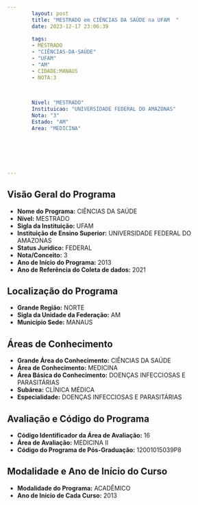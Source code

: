```yaml
---
        layout: post
        title: "MESTRADO em CIÊNCIAS DA SAÚDE na UFAM  "
        date: 2023-12-17 23:06:39
     
        tags:
        - MESTRADO
        - "CIÊNCIAS-DA-SAÚDE"
        - "UFAM"
        - "AM"
        - CIDADE:MANAUS
        - NOTA:3
        
       

        Nivel: "MESTRADO"
        Instituicao: "UNIVERSIDADE FEDERAL DO AMAZONAS"
        Nota: "3"
        Estado: "AM"
        Area: "MEDICINA"
        
        
        
        
        
        
---
```

## Visão Geral do Programa
- **Nome do Programa:** CIÊNCIAS DA SAÚDE
- **Nível:** MESTRADO
- **Sigla da Instituição:** UFAM
- **Instituição de Ensino Superior:** UNIVERSIDADE FEDERAL DO AMAZONAS
- **Status Jurídico:** FEDERAL
- **Nota/Conceito:** 3
- **Ano de Início do Programa:** 2013
- **Ano de Referência do Coleta de dados:** 2021

## Localização do Programa
- **Grande Região:** NORTE
- **Sigla da Unidade da Federação:** AM
- **Município Sede:** MANAUS

## Áreas de Conhecimento
- **Grande Área do Conhecimento:** CIÊNCIAS DA SAÚDE
- **Área de Conhecimento:** MEDICINA
- **Área Básica do Conhecimento:** DOENÇAS INFECCIOSAS E PARASITÁRIAS
- **Subárea:** CLÍNICA MÉDICA
- **Especialidade:** DOENÇAS INFECCIOSAS E PARASITÁRIAS

## Avaliação e Código do Programa
- **Código Identificador da Área de Avaliação:** 16
- **Área de Avaliação:** MEDICINA II
- **Código do Programa de Pós-Graduação:** 12001015039P8


## Modalidade e Ano de Início do Curso
- **Modalidade do Programa:** ACADÊMICO
- **Ano de Início de Cada Curso:** 2013
